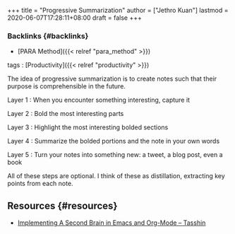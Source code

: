 +++
title = "Progressive Summarization"
author = ["Jethro Kuan"]
lastmod = 2020-06-07T17:28:11+08:00
draft = false
+++

### Backlinks {#backlinks}

- [PARA Method]({{< relref "para_method" >}})

tags
: [Productivity]({{< relref "productivity" >}})

The idea of progressive summarization is to create notes such that
their purpose is comprehensible in the future.

Layer 1
: When you encounter something interesting, capture it

Layer 2
: Bold the most interesting parts

Layer 3
: Highlight the most interesting bolded sections

Layer 4
: Summarize the bolded portions and the note in your own words

Layer 5
: Turn your notes into something new: a tweet, a blog post, even a book

All of these steps are optional. I think of these as distillation,
extracting key points from each note.

## Resources {#resources}

- [Implementing A Second Brain in Emacs and Org-Mode – Tasshin](https://tasshin.com/blog/implementing-a-second-brain-in-emacs-and-org-mode/)
